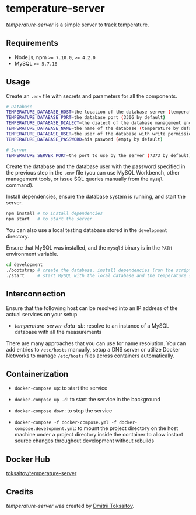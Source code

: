 temperature-server
==================

_temperature-server_ is a simple server to track temperature.

## Requirements

* Node.js, npm `>= 7.10.0`, `>= 4.2.0`
* MySQL `>= 5.7.18`

## Usage

Create an `.env` file with secrets and parameters for all the components.

```bash
# Database
TEMPERATURE_DATABASE_HOST=the location of the database server (temperature-server-data-db by default)
TEMPERATURE_DATABASE_PORT=the database port (3306 by default)
TEMPERATURE_DATABASE_DIALECT=the dialect of the database management engine (mysql by default)
TEMPERATURE_DATABASE_NAME=the name of the database (temperature by default)
TEMPERATURE_DATABASE_USER=the user of the database with write permissions (temperature_user by default)
TEMPERATURE_DATABASE_PASSWORD=his pasword (empty by default)

# Server
TEMPERATURE_SERVER_PORT=the port to use by the server (7373 by default)
```

Create the database and the database user with the password specified in the
previous step in the `.env` file (you can use MySQL Workbench, other management
tools, or issue SQL queries manually from the `mysql` command).

Install dependencies, ensure the database system is running, and start the
server.

```bash
npm install # to install dependencies
npm start   # to start the server
```

You can also use a local testing database stored in the `development` directory.

Ensure that MySQL was installed, and the `mysqld` binary is in the `PATH`
environment variable.

```bash
cd development
./bootstrap # create the database, install dependencies (run the script only once)
./start     # start MySQL with the local database and the temperature server
```

## Interconnection

Ensure that the following host can be resolved into an IP address of the actual
services on your setup

* *temperature-server-data-db*: resolve to an instance of a MySQL database with
  all the measurements

There are many approaches that you can use for name resolution. You can add
entries to `/etc/hosts` manually, setup a DNS server or utilize Docker Networks
to manage `/etc/hosts` files across containers automatically.

## Containerization

* `docker-compose up`: to start the service

* `docker-compose up -d`: to start the service in the background

* `docker-compose down`: to stop the service

* `docker-compose -f docker-compose.yml -f docker-compose.development.yml`: to
  mount the project directory on the host machine under a project directory
  inside the container to allow instant source changes throughout development
  without rebuilds

## Docker Hub

[toksaitov/temperature-server](https://hub.docker.com/r/toksaitov/temperature-server)

## Credits

*temperature-server* was created by [Dmitrii Toksaitov](https://github.com/toksaitov).

